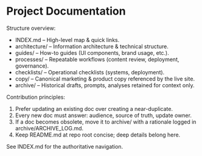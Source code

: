 Project Documentation
=====================

Structure overview:


- INDEX.md – High-level map & quick links.
- architecture/ – Information architecture & technical structure.
- guides/ – How-to guides (UI components, brand usage, etc.).
- processes/ – Repeatable workflows (content review, deployment, governance).
- checklists/ – Operational checklists (systems, deployment).
- copy/ – Canonical marketing & product copy referenced by the live site.
- archive/ – Historical drafts, prompts, analyses retained for context only.

Contribution principles:

1. Prefer updating an existing doc over creating a near-duplicate.
2. Every new doc must answer: audience, source of truth, update owner.
3. If a doc becomes obsolete, move it to archive/ with a rationale logged in archive/ARCHIVE_LOG.md.
4. Keep README.md at repo root concise; deep details belong here.

See INDEX.md for the authoritative navigation.
